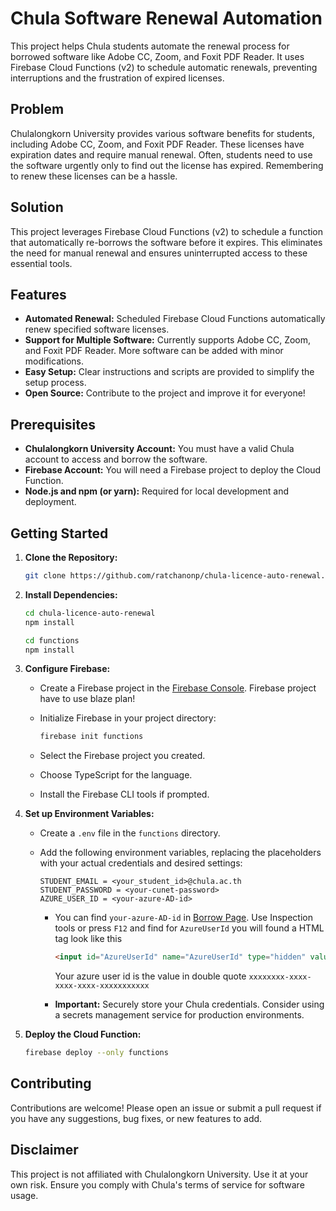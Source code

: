 # Chula Software Renewal Automation

This project helps Chula students automate the renewal process for borrowed software like Adobe CC, Zoom, and Foxit PDF Reader.  It uses Firebase Cloud Functions (v2) to schedule automatic renewals, preventing interruptions and the frustration of expired licenses.

## Problem

Chulalongkorn University provides various software benefits for students, including Adobe CC, Zoom, and Foxit PDF Reader. These licenses have expiration dates and require manual renewal.  Often, students need to use the software urgently only to find out the license has expired. Remembering to renew these licenses can be a hassle.

## Solution

This project leverages Firebase Cloud Functions (v2) to schedule a function that automatically re-borrows the software before it expires. This eliminates the need for manual renewal and ensures uninterrupted access to these essential tools.

## Features

* **Automated Renewal:** Scheduled Firebase Cloud Functions automatically renew specified software licenses.
* **Support for Multiple Software:** Currently supports Adobe CC, Zoom, and Foxit PDF Reader.  More software can be added with minor modifications.
* **Easy Setup:**  Clear instructions and scripts are provided to simplify the setup process.
* **Open Source:** Contribute to the project and improve it for everyone!

## Prerequisites

* **Chulalongkorn University Account:**  You must have a valid Chula account to access and borrow the software.
* **Firebase Account:** You will need a Firebase project to deploy the Cloud Function.
* **Node.js and npm (or yarn):** Required for local development and deployment.

## Getting Started

1. **Clone the Repository:**

   ```bash
   git clone https://github.com/ratchanonp/chula-licence-auto-renewal.git
   ```

2. **Install Dependencies:**

   ```bash
   cd chula-licence-auto-renewal
   npm install

   cd functions
   npm install
   ```

3. **Configure Firebase:**
   * Create a Firebase project in the [Firebase Console](https://console.firebase.google.com/). Firebase project have to use blaze plan!
   * Initialize Firebase in your project directory:

     ```bash
     firebase init functions
     ```

   * Select the Firebase project you created.
   * Choose TypeScript for the language.
   * Install the Firebase CLI tools if prompted.

4. **Set up Environment Variables:**
   * Create a `.env` file in the `functions` directory.
   * Add the following environment variables, replacing the placeholders with your actual credentials and desired settings:

     ```
     STUDENT_EMAIL = <your_student_id>@chula.ac.th
     STUDENT_PASSWORD = <your-cunet-password>
     AZURE_USER_ID = <your-azure-AD-id>
     ```

     * You can find `your-azure-AD-id` in [Borrow Page](https://licenseportal.it.chula.ac.th/Home/Borrow). Use Inspection tools or press `F12` and find for `AzureUserId` you will found a HTML tag look like this

        ```HTML
        <input id="AzureUserId" name="AzureUserId" type="hidden" value="xxxxxxxx-xxxx-xxxx-xxxx-xxxxxxxxxxx">
        ```

        Your azure user id is the value in double quote `xxxxxxxx-xxxx-xxxx-xxxx-xxxxxxxxxxx`
     * **Important:** Securely store your Chula credentials.  Consider using a secrets management service for production environments.

5. **Deploy the Cloud Function:**

   ```bash
   firebase deploy --only functions
   ```

## Contributing

Contributions are welcome! Please open an issue or submit a pull request if you have any suggestions, bug fixes, or new features to add.

## Disclaimer

This project is not affiliated with Chulalongkorn University. Use it at your own risk.  Ensure you comply with Chula's terms of service for software usage.
